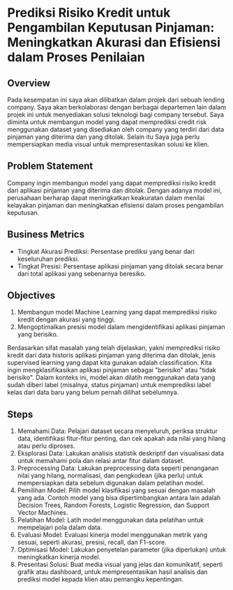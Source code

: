 # Prediksi Risiko Kredit untuk Pengambilan Keputusan Pinjaman: Meningkatkan Akurasi dan Efisiensi dalam Proses Penilaian
## Overview
Pada kesempatan ini saya akan dilibatkan dalam projek dari sebuah lending company. Saya akan berkolaborasi dengan berbagai departemen lain dalam projek ini untuk menyediakan solusi teknologi bagi company tersebut. Saya diminta untuk membangun model yang dapat memprediksi credit risk menggunakan dataset yang disediakan oleh company yang terdiri dari data pinjaman yang diterima dan yang ditolak. Selain itu Saya juga perlu mempersiapkan media visual untuk mempresentasikan solusi ke klien.

## Problem Statement
Company ingin membangun model yang dapat memprediksi risiko kredit dari aplikasi pinjaman yang diterima dan ditolak. Dengan adanya model ini, perusahaan berharap dapat meningkatkan keakuratan dalam menilai kelayakan pinjaman dan meningkatkan efisiensi dalam proses pengambilan keputusan.

## Business Metrics
- Tingkat Akurasi Prediksi: Persentase prediksi yang benar dari keseluruhan prediksi.
- Tingkat Presisi: Persentase aplikasi pinjaman yang ditolak secara benar dari total aplikasi yang sebenarnya beresiko.

## Objectives
1. Membangun model Machine Learning yang dapat memprediksi risiko kredit dengan akurasi yang tinggi.
2. Mengoptimalkan presisi model dalam mengidentifikasi aplikasi pinjaman yang berisiko.

Berdasarkan sifat masalah yang telah dijelaskan, yakni memprediksi risiko kredit dari data historis aplikasi pinjaman yang diterima dan ditolak, jenis supervised learning yang dapat kita gunakan adalah classification. Kita ingin mengklasifikasikan aplikasi pinjaman sebagai "berisiko" atau "tidak berisiko". Dalam konteks ini, model akan dilatih menggunakan data yang sudah diberi label (misalnya, status pinjaman) untuk memprediksi label kelas dari data baru yang belum pernah dilihat sebelumnya.

## Steps
1. Memahami Data: Pelajari dataset secara menyeluruh, periksa struktur data, identifikasi fitur-fitur penting, dan cek apakah ada nilai yang hilang atau perlu diproses.
2. Eksplorasi Data: Lakukan analisis statistik deskriptif dan visualisasi data untuk memahami pola dan relasi antar fitur dalam dataset.
3. Preprocessing Data: Lakukan preprocessing data seperti penanganan nilai yang hilang, normalisasi, dan pengkodean (jika perlu) untuk mempersiapkan data sebelum digunakan dalam pelatihan model.
4. Pemilihan Model: Pilih model klasifikasi yang sesuai dengan masalah yang ada. Contoh model yang bisa dipertimbangkan antara lain adalah Decision Trees, Random Forests, Logistic Regression, dan Support Vector Machines.
5. Pelatihan Model: Latih model menggunakan data pelatihan untuk mempelajari pola dalam data.
6. Evaluasi Model: Evaluasi kinerja model menggunakan metrik yang sesuai, seperti akurasi, presisi, recall, dan F1-score.
7. Optimisasi Model: Lakukan penyetelan parameter (jika diperlukan) untuk meningkatkan kinerja model.
8. Presentasi Solusi: Buat media visual yang jelas dan komunikatif, seperti grafik atau dashboard, untuk mempresentasikan hasil analisis dan prediksi model kepada klien atau pemangku kepentingan.
